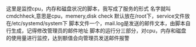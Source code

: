 这里是监控cpu，内存和磁盘状况的脚本，我写成了服务的形式
名字就叫cmdchheck,意思是cpu，memery,disk check
默认放在/root下，service文件放在/etc/systemd/system下
脚本文件一个，mail.log是发送的邮件文本，由脚本自行生成，记得修改管理员的邮件地址
脚本的运行分三部分，对cpu，内存和磁盘的使用量进行监控，达到额值会向管理员发送邮件报警
